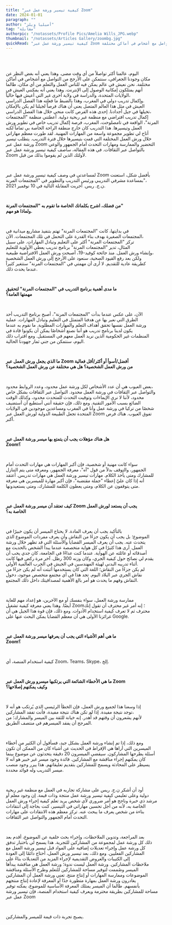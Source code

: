 ```yaml
---
title: "كيفية تيسير ورشة عمل عبر Zoom"
date: 2024-01-01
paragraph: ""
author: "أميليا ويلز"
tag: "مقابلة"
authorpic: "/notassets/Profile Pics/Amelia Wills_JPG.webp"
thumbnail: "/notassets/Articles Gallery/zoombg.jpg"
quickRead: "كيفية تيسير ورشة عمل عبر Zoom بقلم أميليا ويلز اليوم، عالمنا أكثر تواصلاً من أي وقت مضى. وهذا يعني أنه بغض النظر عن مكان وجودنا الجغرافي، سنتمكن على الأرجح من التواصل مع أشخاص في أماكن مختلفة..."
---
```


<span style="white-space: pre;">

اليوم، عالمنا أكثر تواصلاً من أي وقت مضى. وهذا يعني أنه بغض النظر عن مكان وجودنا الجغرافي، سنتمكن على الأرجح من التواصل مع أشخاص في أماكن مختلفة. نحن نعيش في عالم يمكن فيه للناس العمل والتعلم من أي مكان، طالما أنهم يمتلكون إمكانية الوصول إلى الإنترنت. وهذا يعني أنه يمكنني العيش في الولايات المتحدة، والدراسة في ولاية أخرى غير التي أعيش فيها حالياً، وإكمال تدريب دولي في المغرب، وهذا بالضبط ما فعلته هذا الفصل الدراسي. العيش في مثل هذا العالم المتصل يعني أن هناك فرصاً لجيلنا لم يكن بالإمكان تخيلها في جيل أجدادنا. إحدى هذه الفرص كانت منحي خلال هذا الفصل الدراسي، إكمال تدريب افتراضي مع منظمة غير ربحية دولية. أعطتني منظمة "المجتمعات المرنة"، الواقعة في تامصلوحت، المغرب، فرصة إكمال تدريب خاص في تطوير ورش العمل وتيسيرها. هذا التدريب كان خارج منطقة الراحة الخاصة بي تماماً لكنه أتاح لي تطوير مجموعة واسعة من المهارات المهنية. لقد طورت معظم مهاراتي خلال ورش العمل المختلفة التي قمت بتيسيرها خلال فترة التدريب. يتطلب تيسير ورشة عمل عبر Zoom التحضير والممارسة ومهارات التحدث أمام الجمهور والوعي بالتواصل عبر الثقافات. في هذه المقالة، سأصف كيفية تيسير ورشة عمل عبر Zoom لأولئك الذين لم يقوموا بذلك من قبل.

لمساعدتي في وصف كيفية تيسير ورشة عمل عبر Zoom بأفضل شكل، استعنت بمساعدة مشرفي التدريبي ورئيس التدريب والتطوير في "المجتمعات المرنة"، ن.ج. ريس. أجريت المقابلة التالية في 10 نوفمبر 2021.

**من فضلك، اشرح بكلماتك الخاصة ما تقوم به "المجتمعات المرنة" ولماذا هو مهم.**

في بدايتها، كانت "المجتمعات المرنة" تهتم بتنفيذ مشاريع ميدانية في المجتمعات الصغيرة بهدف بناء القدرة على التحمل في تلك المجتمعات. الآن، تركز "المجتمعات المرنة" أكثر على التعليم وتبادل المهارات. على سبيل المثال، تدير "المجتمعات المرنة" برنامج تدريب يعطي الأولوية للتعليم وإنشاء ورش العمل. منذ جائحة كوفيد-19، أصبحت ورش العمل الافتراضية طبيعية، ولكن بعد رفع القيود الصحية، سنعود على الأرجح إلى ورش العمل الشخصية كطريقة عادية للتقديم. لا أرى أن مهمتي في "المجتمعات المرنة" ستتغير كثيراً عندما يحدث ذلك.

**ما مدى أهمية برنامج التدريب في "المجتمعات المرنة" لتحقيق مهمتها العامة؟**

الآن، على عكس عندما بدأت "المجتمعات المرنة"، أصبح برنامج التدريب أحد الطرق التي نعبر بها عن هدفنا المتمثل في التعليم وتبادل المهارات. عملية ورشة العمل نفسها تحقق أهداف التعلم والمهارات المطلوبة. ما نقوم به عندما يكون لدينا برنامج تدريب هو أننا نصنع أشخاصًا يمكن أن يكونوا قادة في المنظمات غير الحكومية الذين نريد العمل معهم في المستقبل. ومع اقتراب ذلك اليوم، سنتمكن من جني ثمار جهودنا الحالية.

**ما الذي يجعل ورش العمل عبر Zoom أفضل/أسوأ أو أكثر/أقل فعالية من ورش العمل الشخصية؟ هل هي مختلفة عن ورش العمل الشخصية؟**

بعض العيوب هي أن عدد الأشخاص لكل ورشة عمل محدود، وعدد الروابط محدود، والتواصل عبر الثقافات في ورشة العمل محدود. التواصل عبر الثقافات بشكل خاص محدود، لأننا لا نرى الإيماءات وتوقيت التحدث للمتحدث محدود، وكذلك الوقت الضائع بسبب الأمور التقنية. ومع ذلك، فإن حقيقة أنني أستطيع أن أستضيف شخصًا من تركيا في ورشة عمل وأنا في المغرب ومساعدين موجودين في الولايات المتحدة تجعل الطبيعة الدولية لورش العمل عبر Zoom تفوق العيوب. هناك فرص أكبر.

**هل هناك مؤهلات يجب أن يتمتع بها ميسر ورشة العمل عبر Zoom؟**

سواء كانت مهنية أو شخصية، فإن أكبر المهارات هي مهارات التحدث أمام الجمهور، والتوقف بدلاً من قول "آه"، معرفة الجمهور، ومعرفة متى يتم التنازل للمشارك ومتى يأخذ الكلام. مهارات تيسير ورشة العمل هي مهارات تدريس. أعتقد أنه إذا كان عليّ إعطاء "جملة مقتضبة"، فإن أكبر مهارة للميسرين هي معرفة متى يتوقفون عن الكلام، ومتى يعطون الكلمة للمشارك، ومتى يستعيدونها.

**كيف تعتقد أن ميسر ورشة العمل عبر Zoom يجب أن يستعد لورش العمل الخاصة به؟**

بالتأكيد يجب أن يعرف المادة. لا يحتاج الميسر أن يكون خبيرًا في الموضوع؛ بل يجب أن يكون جزءًا من النقاش وأن يعرف مفردات الموضوع الذي يتحدث عنه. يجب أن يعرف الميسر القضايا والأسئلة التي قد تظهر خلال ورشة العمل. أرى هذا كثيرًا في كل هواية متخصصة عندما يبدأ الشخص بالحديث مع أصدقائه أو عائلته عن الهواية. عندما كنت عداءًا في الجامعة، كان جدي يحب أن يقدم لي نصائح حول كيفية الجري، وكان وزنه 300 رطل. آخر مرة ركض فيها كانت أثناء تدريبه البدني لهيئة المهندسين في الجيش في الحرب العالمية الأولى. لم يكن جزءًا من النقاش؛ اللغة التي كان يستخدمها أثبتت أنه لم يكن جزءًا من نقاش الجري عبر البلاد اليوم. تجد هذا في أي مجتمع متخصص موجود، دخول النقاش وفهم ما يحدث هو أمر بالغ الأهمية لمصداقيتك داخل ذلك المجتمع.

ممارسة ورشة العمل، سواء بنفسك أو مع الآخرين، هو إعداد مهم للغاية أيضًا. وهذا يعني معرفة كيفية تشغيل Zoom؛ إنه أمر غير محترف أن تقول إنك محترف ثم لا تعرف كيفية استخدام الأدوات. ومع ذلك، فإن قوة هذا الجيل هي أن غرائزنا الأولى هي أن معظم القضايا يمكن البحث عنها على Google.

**ما هي أهم الأشياء التي يجب أن يعرفها ميسر ورشة العمل عبر Zoom؟**

كيفية استخدام المنصة، أي Zoom، Teams، Skype، إلخ.

**ما هي الأخطاء الشائعة التي يرتكبها ميسرو ورش العمل عبر Zoom وكيف يمكنهم إصلاحها؟**

إذا وسعنا هذا لجميع ورش العمل، فإن الخطأ الرئيسي الذي يُرتكب هو أنه لا توجد نتيجة مفيدة. إذا لم تكن هناك نتيجة مفيدة، فأنت تفقد المشاركين، لأنهم يشعرون أن وقتهم قد أُهدر. إنه خيانة للثقة بين الميسر والمشارك؛ من المرجح أن يفقد الميسرهم في منتصف الطريق.

ومع ذلك، إذا تم إنشاء ورشة العمل بشكل جيد، فسأقول أن الكثير من أخطاء الميسرين التي أراها هي الإفراط في الحديث عن أشياء كان من الممكن أن تكون أسئلة يطرحها المشاركون. سيقضي الميسرون 20 دقيقة يتحدثون عن موضوع بينما كان يمكنهم إجراء مناقشة مع المشاركين. فائدة وجود ميسر غير خبير هو أنه لا يسيطر على المحادثة ويسمح للمشاركين بتقديم تعليقاتهم. هذا يبرر وجود منصب ميسر التدريب وله فوائد محددة.

أود أن أشكر ن.ج. ريس على مشاركة تجاربه في العمل مع منظمة غير ربحية دولية وعلى تعليمي كيفية تيسير ورشة عمل منتجة وذات قيمة. إن وجود معلم أو مرشد ذي خبرة وناجح هو أمر ضروري لأي شخص يريد تعلم كيفية إجراء ورش العمل الخاصة به، لأنه من أجل تحسين مهاراتي في التيسير، كنت بحاجة إلى انتقادات بناءة من شخص يعرف ما يبحث عنه. تركز معظم هذه الانتقادات على مهارات التحدث أمام الجمهور والتواصل عبر الثقافات.

بعد المراجعة، وتدوين الملاحظات، وإجراء بحث خلفية عن الموضوع، أقدم بعد ذلك كل ورشة عمل لمجموعة من المشاركين للتجربة. هذا يسمح لي باختبار تدفق كل ورشة عمل وإجراء تعديلات إضافية على المواد قبل تيسير ورشة العمل مع المشاركين الفعليين. ومع ذلك، بعد تيسير ورش العمل، أحتاج دائمًا إلى العودة إلى الكتيبات والعروض التقديمية لإجراء المزيد من التعديلات بناءً على ملاحظات المشاركين. ورشة العمل ليست ندوة؛ ورشة العمل هي مناقشة يبدأها الميسر وصُممت لتوفير مساحة للمشاركين للتعلم وطرح الأسئلة ومناقشة الموضوعات وممارسة المهارات أو إنتاج منتج. تعني ورشة العمل أن المشاركين يغادرون ورشة العمل بمهارة متطورة جدًا أو المعرفة لإعادة إنتاج منتجهم بأنفسهم. طالما أن الميسر يمتلك المعرفة الأساسية للموضوع، يمكنه توفير مساحة للمشاركين بطريقة محترمة ويعرف كيفية استخدام المنصة، فإن تيسير ورشة عمل عبر Zoom

يصبح تجربة ذات قيمة للميسر والمشاركين.
</span>

